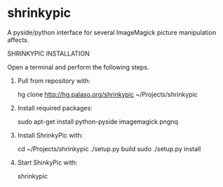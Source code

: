shrinkypic
==========

A pyside/python interface for several ImageMagick picture manipulation affects.

SHRINKYPIC INSTALLATION

Open a terminal and perform the following steps.

1) Pull from repository with:

    hg clone http://hg.palaso.org/shrinkypic ~/Projects/shrinkypic

2) Install required packages:

    sudo apt-get install python-pyside imagemagick pngnq
    
3) Install ShrinkyPic with:

    cd ~/Projects/shrinkypic
    ./setup.py build
    sudo ./setup.py install

4) Start ShinkyPic with:

    shrinkypic
